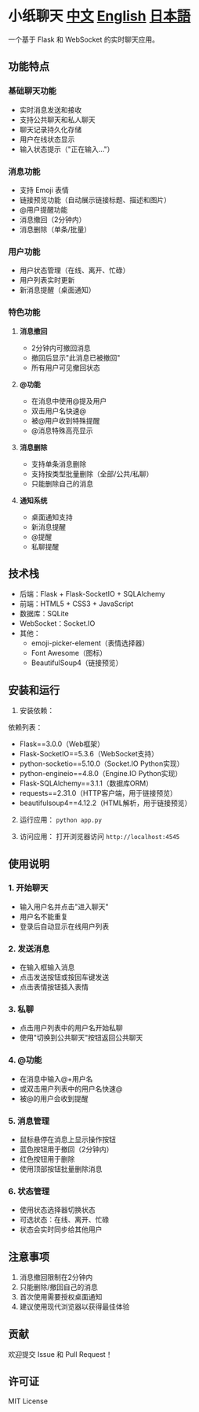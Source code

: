 # 小纸聊天 [中文](https://github.com/Li-yu-ji/small-paper-chat/edit/main/README.md) [English](https://github.com/Li-yu-ji/small-paper-chat/blob/main/English-READEME) [日本語](https://github.com/Li-yu-ji/small-paper-chat/blob/main/Japan-RADEME)

一个基于 Flask 和 WebSocket 的实时聊天应用。

## 功能特点

### 基础聊天功能
- 实时消息发送和接收
- 支持公共聊天和私人聊天
- 聊天记录持久化存储
- 用户在线状态显示
- 输入状态提示（"正在输入..."）

### 消息功能
- 支持 Emoji 表情
- 链接预览功能（自动展示链接标题、描述和图片）
- @用户提醒功能
- 消息撤回（2分钟内）
- 消息删除（单条/批量）

### 用户功能
- 用户状态管理（在线、离开、忙碌）
- 用户列表实时更新
- 新消息提醒（桌面通知）

### 特色功能
1. **消息撤回**
   - 2分钟内可撤回消息
   - 撤回后显示"此消息已被撤回"
   - 所有用户可见撤回状态

2. **@功能**
   - 在消息中使用@提及用户
   - 双击用户名快速@
   - 被@用户收到特殊提醒
   - @消息特殊高亮显示

3. **消息删除**
   - 支持单条消息删除
   - 支持按类型批量删除（全部/公共/私聊）
   - 只能删除自己的消息

4. **通知系统**
   - 桌面通知支持
   - 新消息提醒
   - @提醒
   - 私聊提醒

## 技术栈
- 后端：Flask + Flask-SocketIO + SQLAlchemy
- 前端：HTML5 + CSS3 + JavaScript
- 数据库：SQLite
- WebSocket：Socket.IO
- 其他：
  - emoji-picker-element（表情选择器）
  - Font Awesome（图标）
  - BeautifulSoup4（链接预览）

## 安装和运行

1. 安装依赖：

依赖列表：
- Flask==3.0.0（Web框架）
- Flask-SocketIO==5.3.6（WebSocket支持）
- python-socketio==5.10.0（Socket.IO Python实现）
- python-engineio==4.8.0（Engine.IO Python实现）
- Flask-SQLAlchemy==3.1.1（数据库ORM）
- requests==2.31.0（HTTP客户端，用于链接预览）
- beautifulsoup4==4.12.2（HTML解析，用于链接预览）

2. 运行应用：
`python app.py`

3. 访问应用：
打开浏览器访问 `http://localhost:4545`

## 使用说明

### 1. 开始聊天
- 输入用户名并点击"进入聊天"
- 用户名不能重复
- 登录后自动显示在线用户列表

### 2. 发送消息
- 在输入框输入消息
- 点击发送按钮或按回车键发送
- 点击表情按钮插入表情

### 3. 私聊
- 点击用户列表中的用户名开始私聊
- 使用"切换到公共聊天"按钮返回公共聊天

### 4. @功能
- 在消息中输入@+用户名
- 或双击用户列表中的用户名快速@
- 被@的用户会收到提醒

### 5. 消息管理
- 鼠标悬停在消息上显示操作按钮
- 蓝色按钮用于撤回（2分钟内）
- 红色按钮用于删除
- 使用顶部按钮批量删除消息

### 6. 状态管理
- 使用状态选择器切换状态
- 可选状态：在线、离开、忙碌
- 状态会实时同步给其他用户

## 注意事项
1. 消息撤回限制在2分钟内
2. 只能删除/撤回自己的消息
3. 首次使用需要授权桌面通知
4. 建议使用现代浏览器以获得最佳体验

## 贡献
欢迎提交 Issue 和 Pull Request！

## 许可证
MIT License
